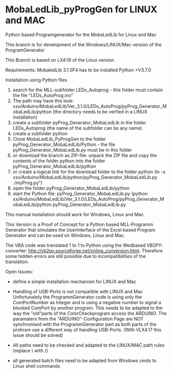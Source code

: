 # MobaLedLib_pyProgGen for LINUX and MAC
Python based Programgenerator for the MobaLedLib for Linux and Mac

This branch is for development of the Windows/LINUX/Mac version of the ProgramGenerator

This Branch is based on LX4.19 of the Linux version

Requirements:
MobaledLib 3.1.0F4 has to be installed
Python >V3.7.0


Installation using Python files
1. search for the MLL-subfolder LEDs_Autoprog - this folder must contain the file "LEDs_AutoProg.ino"
2. The path may have this look:  xxx/Arduino/MobaLedLib/Ver_3.1.0/LEDs_AutoProg/pyProg_Generator_MobaLedLib/python
   (the directory needs to be verfied in a LINUX installation)
3. create a subfolder pyProg_Generator_MobaLedLib in the folder LEDs_Autoprog (the name of the subfolder can be any name)
4. create a subfolder python
5. Clone MobaLedLib_PyProgGen to the folder pyProg_Generator_MobaLedLib/Python - the file pyProg_Generator_MobaLedLib.py must be in this folder
6. or download the branch as ZIP-file: unpack the ZIP file and copy the contents of the folder python into the folder pyProg_Generator_MobaLedLib/python
7. or create a logical link for the download folder to the folder python (ln -s xxx/Arduino/MobaLedLib/python/pyProg_Generator_MobaLedLib.py ./myProg.py")
8. open the folder pyProg_Generator_MobaLedLib/python
9. start the Python file: pyProg_Generator_MobaLedLib.py 
(python xx/Arduino/MobaLedLib/Ver_3.1.0/LEDs_AutoProg/pyProg_Generator_MobaLedLib/python pyProg_Generator_MobaLedLib.py

This manual installation should work for Windows, Linux and Mac.

This Version is a Proof of Concept for a Python based MLL-Programm Generator that simulates the UserInterface of the Excel based Program Generator and can be used on Windows, Linux and Mac.

The VBA code was translated 1 to 1 to Python using the Wedbased VB2PY-converter: 
http://vb2py.sourceforge.net/online_conversion.html. Therefore some hidden errors are still possible due to incompatibilities of the translation.

Open Issues:
- define a simple installation mechanism for LINUX and Mac

- Handling of USB-Ports is not compatible with LINUX and Mac
  Unfortunately the ProgrammGenerator code is using only the ComPortNumber as Integer and is using a negative number to signal a blocked ComPort by another program.
  This needs to be adapted to the way the "old"parts of the ColorCheckprogram access the ARDUINO.
  The paramaters from the "ARDUINO"-Configuration Page are NOT synchronised with the ProgrammGenerator part as both parts of the prohram use 
  a different way of handling USB-Ports. (With VLX4.17 this issue should be solved)
  
- All paths need to be checked and adapted to the LINUX/MAC path rules (replace \ with /)
- all generated batch files need to be adapted from Windows cmds to Linux shell commands

